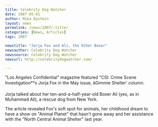 ```yaml
---
title: Celebrity Dog Watcher 
date: 2007-05-01
author: Mika Epstein
layout: news
permalink: /news/2007/:title/
categories: [News, Articles]
tags: 2007

newstitle: "Jorja Fox and Ali, the Other Boxer"
newsauthor: Celebrity Dog Watcher
newssource: Celebrity Dog Watcher
newsurl: http://celebritydogwatcher.com/

---
```


"Los Angeles Confidential" magazine featured "CSI: Crime Scene Investigation**s Jorja Fox in the May issue, âGimmie Shelter' column.

Jorja talked about her ten-and-a-half-year-old Boxer Ali (yes, as in Muhammad Ali), a rescue dog from New York.

The article revealed Fox's soft spot for animals, her childhood dream to have a show on "Animal Planet" that hasn't gone away and her assistance with the "North Central Animal Shelter" last year.
